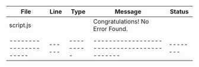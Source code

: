 | File                | Line | Type    | Message                                   | Status |
|---------------------|------|---------|-------------------------------------------|--------|
| script.js           |      |         | Congratulations! No Error Found.          |        |
|                     |      |         |                                           |        |
|---------------------|------|---------|-------------------------------------------|--------|